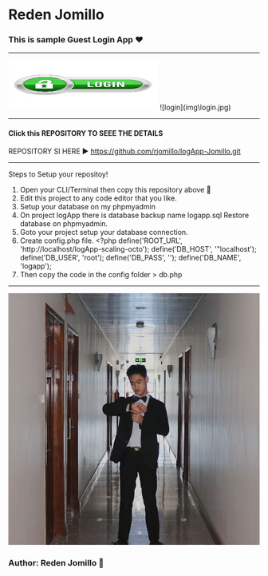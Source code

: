 # Reden Jomillo

### This is sample Guest Login App ❤️
***

<img src="img\login.jpg" width="300" height="100">
![login](img\login.jpg)

***

#### Click this REPOSITORY TO SEEE THE DETAILS

REPOSITORY SI HERE ▶️ https://github.com/rjomillo/logApp-Jomillo.git

***

Steps to Setup your repositoy!

1. Open your CLI/Terminal then copy this repository above 🔼
2. Edit this project to any code editor that you like.
3. Setup your database on my phpmyadmin
4. On project logApp there is database backup name logapp.sql Restore database on phpmyadmin.
5. Goto your project setup your database connection.
4. Create config.php file. <?php
   define('ROOT_URL', 'http://localhost/logApp-scaling-octo');
   define('DB_HOST', '"localhost');
   define('DB_USER', 'root');
   define('DB_PASS', '');
   define('DB_NAME', 'logapp');
5. Then copy the code in the config folder > db.php

---
![Reden](img\Reden.jpg)

### Author: Reden Jomillo 🙂

